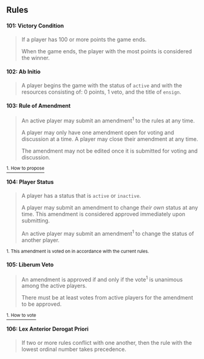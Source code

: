 ## Rules

#### 101: Victory Condition
> If a player has 100 or more points the game ends.
>
> When the game ends, the player with the most points is considered the winner.



#### 102: Ab Initio
> A player begins the game with the status of `active` and with the resources consisting of: 0 points, 1 veto, and the title of `ensign`. 



#### 103: Rule of Amendment 
> An active player may submit an amendment<sup>1</sup> to the rules at any time. 
> 
> A player may only have one amendment open for voting and discussion at a time. A player may close their amendment at any time.
>
> The amendment may not be edited once it is submitted for voting and discussion. 

[<sup>1. How to propose</sup>](./readme.md#propose-a-rule-amendment)



#### 104: Player Status
> A player has a status that is `active` or `inactive`. 
>
> A player may submit an amendment to change _their own_ status at any time. This amendment is considered approved immediately upon submitting.
>
> An active player may submit an amendment<sup>1</sup> to change the status of another player. 

<sup>1. This amendment is voted on in accordance with the current rules.</sup>




#### 105: Liberum Veto
> An amendment is approved if and only if the vote<sup>1</sup> is unanimous among the active players.
>
> There must be at least votes from active players for the amendment to be approved.

[<sup>1. How to vote</sup>](./readme.md#comment-and-vote-on-amendments)




#### 106: Lex Anterior Derogat Priori
> If two or more rules conflict with one another, then the rule with the lowest ordinal number takes precedence.


